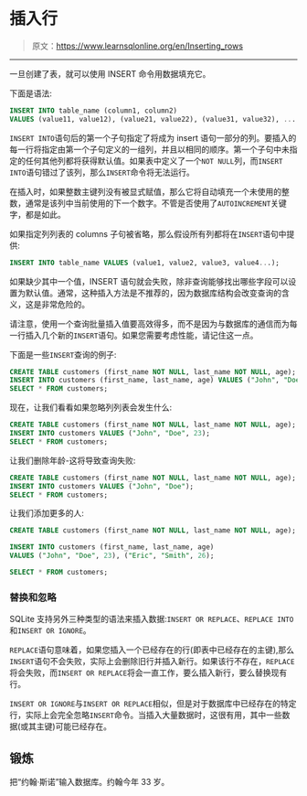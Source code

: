 # 插入行

> 原文：<https://www.learnsqlonline.org/en/Inserting_rows>

* * *

一旦创建了表，就可以使用 INSERT 命令用数据填充它。

下面是语法:

```sql
INSERT INTO table_name (column1, column2)
VALUES (value11, value12), (value21, value22), (value31, value32), ... 
```

`INSERT INTO`语句后的第一个子句指定了将成为 insert 语句一部分的列。要插入的每一行将指定由第一个子句定义的一组列，并且以相同的顺序。第一个子句中未指定的任何其他列都将获得默认值。如果表中定义了一个`NOT NULL`列，而`INSERT INTO`语句错过了该列，那么`INSERT`命令将无法运行。

在插入时，如果整数主键列没有被显式赋值，那么它将自动填充一个未使用的整数，通常是该列中当前使用的下一个数字。不管是否使用了`AUTOINCREMENT`关键字，都是如此。

如果指定列列表的 columns 子句被省略，那么假设所有列都将在`INSERT`语句中提供:

```sql
INSERT INTO table_name VALUES (value1, value2, value3, value4...); 
```

如果缺少其中一个值，INSERT 语句就会失败，除非查询能够找出哪些字段可以设置为默认值。通常，这种插入方法是不推荐的，因为数据库结构会改变查询的含义，这是非常危险的。

请注意，使用一个查询批量插入值要高效得多，而不是因为与数据库的通信而为每一行插入几个新的`INSERT`语句。如果您需要考虑性能，请记住这一点。

下面是一些`INSERT`查询的例子:

```sql
CREATE TABLE customers (first_name NOT NULL, last_name NOT NULL, age);
INSERT INTO customers (first_name, last_name, age) VALUES ("John", "Doe", 23);
SELECT * FROM customers;
```

现在，让我们看看如果忽略列列表会发生什么:

```sql
CREATE TABLE customers (first_name NOT NULL, last_name NOT NULL, age);
INSERT INTO customers VALUES ("John", "Doe", 23);
SELECT * FROM customers;
```

让我们删除年龄-这将导致查询失败:

```sql
CREATE TABLE customers (first_name NOT NULL, last_name NOT NULL, age);
INSERT INTO customers VALUES ("John", "Doe");
SELECT * FROM customers;
```

让我们添加更多的人:

```sql
CREATE TABLE customers (first_name NOT NULL, last_name NOT NULL, age);

INSERT INTO customers (first_name, last_name, age)
VALUES ("John", "Doe", 23), ("Eric", "Smith", 26);

SELECT * FROM customers; 
```

### 替换和忽略

SQLite 支持另外三种类型的语法来插入数据:`INSERT OR REPLACE`、`REPLACE INTO`和`INSERT OR IGNORE`。

`REPLACE`语句意味着，如果您插入一个已经存在的行(即表中已经存在的主键),那么`INSERT`语句不会失败，实际上会删除旧行并插入新行。如果该行不存在，`REPLACE`将会失败，而`INSERT OR REPLACE`将会一直工作，要么插入新行，要么替换现有行。

`INSERT OR IGNORE`与`INSERT OR REPLACE`相似，但是对于数据库中已经存在的特定行，实际上会完全忽略`INSERT`命令。当插入大量数据时，这很有用，其中一些数据(或其主键)可能已经存在。

## 锻炼

把“约翰·斯诺”输入数据库。约翰今年 33 岁。